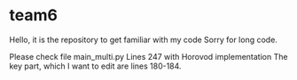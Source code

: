 # team6

Hello, it is the repository to get familiar with my code
Sorry for long code.

Please check file main_multi.py
Lines 247 with Horovod implementation
The key part, which I want to edit are lines 180-184.

